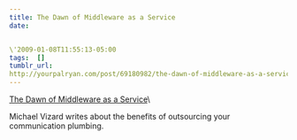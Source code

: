 ```yaml
---
title: The Dawn of Middleware as a Service
date:


\'2009-01-08T11:55:13-05:00 
tags:  [] 
tumblr_url:
http://yourpalryan.com/post/69180982/the-dawn-of-middleware-as-a-service
---
```

[The Dawn of Middleware as a
Service](http://digg.com/programming/The_Dawn_of_Middleware_as_a_Service)\

Michael Vizard writes about the benefits of outsourcing your
communication plumbing.
